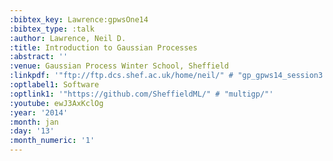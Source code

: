 ```yaml
---
:bibtex_key: Lawrence:gpwsOne14
:bibtex_type: :talk
:author: Lawrence, Neil D.
:title: Introduction to Gaussian Processes
:abstract: ''
:venue: Gaussian Process Winter School, Sheffield
:linkpdf: '"ftp://ftp.dcs.shef.ac.uk/home/neil/" # "gp_gpws14_session3.pdf"'
:optlabel1: Software
:optlink1: '"https://github.com/SheffieldML/" # "multigp/"'
:youtube: ewJ3AxKclOg
:year: '2014'
:month: jan
:day: '13'
:month_numeric: '1'
---
```

